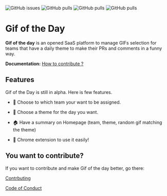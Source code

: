 <p align="center">

![GitHub issues](https://img.shields.io/github/issues-raw/ytvnr/gif-of-the-day?color=RED&style=for-the-badge) ![GitHub pulls](https://img.shields.io/github/issues-pr/ytvnr/gif-of-the-day?color=RED&style=for-the-badge) ![GitHub pulls](https://img.shields.io/github/issues-closed/ytvnr/gif-of-the-day?color=RED&style=for-the-badge) ![GitHub pulls](https://img.shields.io/github/contributors/ytvnr/gif-of-the-day?color=RED&style=for-the-badge)

</p>

# Gif of the Day

**Gif of the day** is an opened SaaS platform to manage GIFs selection for teams that have a daily theme to 
make their PRs and comments in a funny way.

**Documentation:** [How to contribute ?](./CONTRIBUTING.md)

## Features
Gif of the Day is still in alpha. Here is few features.

- 🧟 Choose to which team your want to be assigned.

- 🐶 Choose a theme for the day you want.

- 🏠 Have a summary on Homepage (team, theme, random gif matching the theme)

- 👑 Chrome extension to use it easily!

## You want to contribute?

If you want to contribute and make Gif of the day better, go there:

[Contrbuting](./CONTRIBUTING.md)

[Code of Conduct](./CODE_OF_CONDUCT.md)

